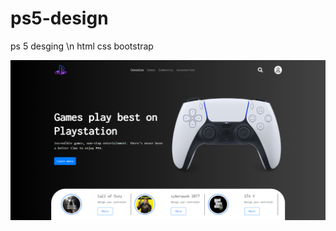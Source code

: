 # ps5-design
ps 5 desging \n
html css bootstrap

![](https://github.com/mmohy1999/ps5-design/blob/main/images/screencapture.png)
